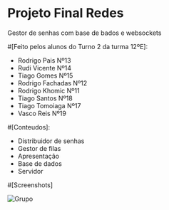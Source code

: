 Projeto Final Redes
===================

Gestor de senhas com base de bados e websockets

#[Feito pelos alunos do Turno 2 da turma 12ºE]: 
* Rodrigo Pais Nº13
* Rudi Vicente Nº14
* Tiago Gomes Nº15
* Rodrigo Fachadas Nº12
* Rodrigo Khomic Nº11
* Tiago Santos Nº18
* Tiago Tomoiaga Nº17
* Vasco Reis Nº19

#[Conteudos]:
* Distribuidor de senhas
* Gestor de filas
* Apresentação
* Base de dados
* Servidor

#[Screenshots]

![Grupo](https://media.discordapp.net/attachments/1164138695096553513/1197584458912632922/image.png?ex=65bbcc71&is=65a95771&hm=15c6b6b4fa78537f30e7accb4da019b784678f735e560ab5be71c8121c6e2557&=&format=webp&quality=lossless&width=947&height=473")

